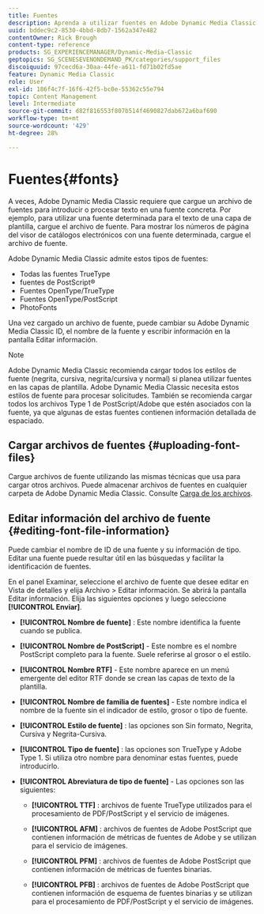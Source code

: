 ```yaml
---
title: Fuentes
description: Aprenda a utilizar fuentes en Adobe Dynamic Media Classic.
uuid: bddec9c2-8530-4bbd-8db7-1562a347e482
contentOwner: Rick Brough
content-type: reference
products: SG_EXPERIENCEMANAGER/Dynamic-Media-Classic
geptopics: SG_SCENESEVENONDEMAND_PK/categories/support_files
discoiquuid: 97cecd6a-30aa-44fe-a611-fd71b02fd5ae
feature: Dynamic Media Classic
role: User
exl-id: 186f4c7f-16f6-42f5-bc0e-55362c55e794
topic: Content Management
level: Intermediate
source-git-commit: d82f816553f807b514f4690827dab672a6baf690
workflow-type: tm+mt
source-wordcount: '429'
ht-degree: 28%

---
```


# Fuentes{#fonts}

A veces, Adobe Dynamic Media Classic requiere que cargue un archivo de fuentes para introducir o procesar texto en una fuente concreta. Por ejemplo, para utilizar una fuente determinada para el texto de una capa de plantilla, cargue el archivo de fuente. Para mostrar los números de página del visor de catálogos electrónicos con una fuente determinada, cargue el archivo de fuente.

Adobe Dynamic Media Classic admite estos tipos de fuentes:

* Todas las fuentes TrueType
* fuentes de PostScript®
* Fuentes OpenType/TrueType
* Fuentes OpenType/PostScript
* PhotoFonts

Una vez cargado un archivo de fuente, puede cambiar su Adobe Dynamic Media Classic ID, el nombre de la fuente y escribir información en la pantalla Editar información.

>[!NOTE]
>
>Adobe Dynamic Media Classic recomienda cargar todos los estilos de fuente (negrita, cursiva, negrita/cursiva y normal) si planea utilizar fuentes en las capas de plantilla. Adobe Dynamic Media Classic necesita estos estilos de fuente para procesar solicitudes. También se recomienda cargar todos los archivos Type 1 de PostScript/Adobe que estén asociados con la fuente, ya que algunas de estas fuentes contienen información detallada de espaciado.

## Cargar archivos de fuentes {#uploading-font-files}

Cargue archivos de fuente utilizando las mismas técnicas que usa para cargar otros archivos. Puede almacenar archivos de fuentes en cualquier carpeta de Adobe Dynamic Media Classic. Consulte [Carga de los archivos](uploading-files.md#uploading_your_files).

## Editar información del archivo de fuente {#editing-font-file-information}

Puede cambiar el nombre de ID de una fuente y su información de tipo. Editar una fuente puede resultar útil en las búsquedas y facilitar la identificación de fuentes.

En el panel Examinar, seleccione el archivo de fuente que desee editar en Vista de detalles y elija Archivo > Editar información. Se abrirá la pantalla Editar información. Elija las siguientes opciones y luego seleccione **[!UICONTROL Enviar]**.

* **[!UICONTROL Nombre de fuente]** : Este nombre identifica la fuente cuando se publica.

* **[!UICONTROL Nombre de PostScript]** - Este nombre es el nombre PostScript completo para la fuente. Suele referirse al grosor o el estilo.

* **[!UICONTROL Nombre RTF]** - Este nombre aparece en un menú emergente del editor RTF donde se crean las capas de texto de la plantilla.

* **[!UICONTROL Nombre de familia de fuentes]** - Este nombre indica el nombre de la fuente sin el indicador de estilo, grosor o tipo de fuente.

* **[!UICONTROL Estilo de fuente]** : las opciones son Sin formato, Negrita, Cursiva y Negrita-Cursiva.

* **[!UICONTROL Tipo de fuente]** : las opciones son TrueType y Adobe Type 1. Si utiliza otro nombre para denominar estas fuentes, puede introducirlo.

* **[!UICONTROL Abreviatura de tipo de fuente]** - Las opciones son las siguientes:

   * **[!UICONTROL TTF]** : archivos de fuente TrueType utilizados para el procesamiento de PDF/PostScript y el servicio de imágenes.

   * **[!UICONTROL AFM]** : archivos de fuentes de Adobe PostScript que contienen información de métricas de fuentes de Adobe y se utilizan para el servicio de imágenes.

   * **[!UICONTROL PFM]** : archivos de fuentes de Adobe PostScript que contienen información de métricas de fuentes binarias.

   * **[!UICONTROL PFB]** : archivos de fuentes de Adobe PostScript que contienen información de esquema de fuentes binarias y se utilizan para el procesamiento de PDF/PostScript y el servicio de imágenes.
